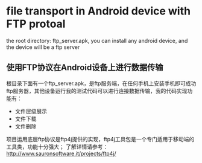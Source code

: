 # file transport in Android device with FTP protoal

the root directory: ftp_server.apk, you can install any android device, and the device will be a ftp server

## 使用FTP协议在Android设备上进行数据传输



根目录下面有一个ftp_server.apk，是ftp服务端，在任何手机上安装手机即可成功ftp服务器，其他设备运行我的测试代码可以进行连接数据传输，我的代码实现功能有：
+ 文件层级展示
+ 文件下载
+ 文件删除

项目运用底层ftp协议是ftp4j提供的实现，ftp4j工具包是一个专门适用于移动端的工具类，功能十分强大；
了解详情请参考：http://www.sauronsoftware.it/projects/ftp4j/
